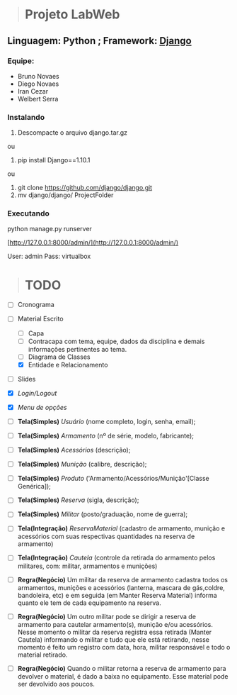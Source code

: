 > # Projeto LabWeb
## Linguagem: Python ; Framework: [Django](https://www.djangoproject.com/)

### Equipe:
  * Bruno Novaes
  * Diego Novaes
  * Iran Cezar
  * Welbert Serra

### Instalando
1. Descompacte o arquivo  django.tar.gz

ou

1. pip install Django==1.10.1

ou

1. git clone https://github.com/django/django.git
2. mv django/django/ ProjectFolder

### Executando

python manage.py runserver

[http://127.0.0.1:8000/admin/](http://127.0.0.1:8000/admin/)

User: admin
Pass: virtualbox



> # TODO 

- [ ] Cronograma
- [ ] Material Escrito
  - [ ] Capa
  - [ ] Contracapa com tema, equipe, dados da disciplina e demais informações pertinentes ao tema. 
  - [ ] Diagrama de Classes
  - [x] Entidade e Relacionamento 
- [ ] Slides
- [x] *Login/Logout*
- [x] *Menu de opções*
- [ ] **Tela(Simples)** *Usuário* (nome completo, login, senha, email);
- [ ] **Tela(Simples)** *Armamento* (nº de série, modelo, fabricante);
- [ ] **Tela(Simples)** *Acessórios* (descrição);
- [ ] **Tela(Simples)** *Munição* (calibre, descrição);
- [ ] **Tela(Simples)** *Produto* ('Armamento/Acessórios/Munição'[Classe Genérica]);
- [ ] **Tela(Simples)** *Reserva* (sigla, descrição);
- [ ] **Tela(Simples)** *Militar* (posto/graduação, nome de guerra);
- [ ] **Tela(Integração)** *ReservaMaterial* (cadastro de armamento, munição e acessórios com suas respectivas quantidades na reserva de armamento)
- [ ] **Tela(Integração)** *Cautela* (controle da retirada do armamento pelos militares, com: militar, armamentos e munições)
- [ ] **Regra(Negócio)** Um militar da reserva de armamento cadastra todos os armamentos, munições e acessórios (lanterna, mascara de gás,coldre, bandoleira, etc) e em seguida (em Manter Reserva Material) informa quanto ele tem de cada equipamento na reserva.
- [ ] **Regra(Negócio)** Um outro militar pode se dirigir a reserva de armamento para cautelar armamento(s), munição e/ou acessórios. Nesse momento o militar da reserva registra essa retirada (Manter Cautela) informando o militar e tudo que ele está retirando, nesse momento é feito um registro com data, hora, militar responsável e todo o material retirado.
- [ ] **Regra(Negócio)** Quando o militar retorna a reserva de armamento para devolver o material, é dado a baixa no equipamento. Esse material pode ser devolvido aos poucos.

